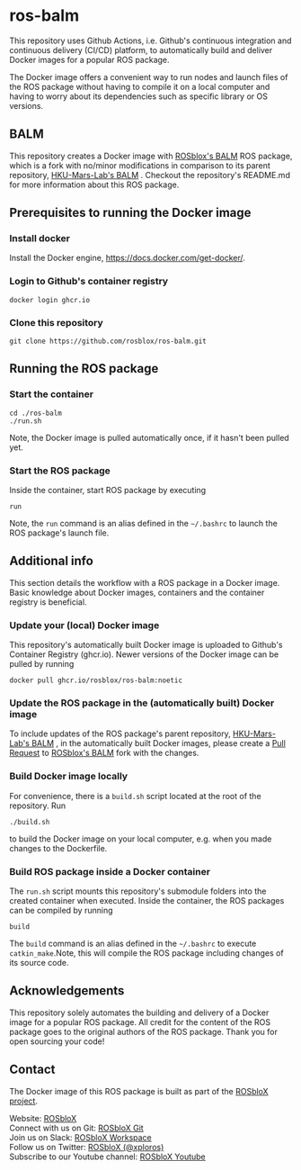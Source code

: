 # ros-balm

This repository uses Github Actions, i.e. Github's  continuous integration and continuous delivery (CI/CD) platform, to automatically build and deliver Docker images for a popular ROS package.

The Docker image offers a convenient way to run nodes and launch files of the ROS package without having to compile it on a local computer and having to worry about its dependencies such as specific library or OS versions.

## BALM

This repository creates a Docker image with 
[ROSblox's BALM](https://github.com/rosblox/balm) 
ROS package, which is a fork with no/minor modifications in comparison to its parent repository, 
[HKU-Mars-Lab's BALM](https://github.com/hku-mars/balm)
. Checkout the repository's README.md for more information about this ROS package.

## Prerequisites to running the Docker image

### Install docker

Install the Docker engine, https://docs.docker.com/get-docker/.


### Login to Github's container registry
```
docker login ghcr.io
```

### Clone this repository
```
git clone https://github.com/rosblox/ros-balm.git
```


## Running the ROS package

### Start the container
```
cd ./ros-balm
./run.sh
```
Note, the Docker image is pulled automatically once, if it hasn't been pulled yet.

### Start the ROS package
Inside the container, start ROS package by executing
```
run
```
Note, the `run` command is an alias defined in the `~/.bashrc` to launch the ROS package's launch file.


## Additional info

This section details the workflow with a ROS package in a Docker image. Basic knowledge about Docker images, containers and the container registry is beneficial.

### Update your (local) Docker image

This repository's automatically built Docker image is uploaded to Github's Container Registry (ghcr.io). Newer versions of the Docker image can be pulled by running
```
docker pull ghcr.io/rosblox/ros-balm:noetic
```

### Update the ROS package in the (automatically built) Docker image

To include updates of the ROS package's parent repository,
[HKU-Mars-Lab's BALM](https://github.com/hku-mars/balm)
, in the automatically built Docker images, please create a [Pull Request](https://docs.github.com/en/pull-requests/collaborating-with-pull-requests/proposing-changes-to-your-work-with-pull-requests/creating-a-pull-request) to 
[ROSblox's BALM](https://github.com/rosblox/balm) 
fork with the changes. 

### Build Docker image locally
For convenience, there is a `build.sh` script located at the root of the repository. Run 
```
./build.sh
```
to build the Docker image on your local computer, e.g. when you made changes to the Dockerfile.


### Build ROS package inside a Docker container

The `run.sh` script mounts this repository's submodule folders into the created container when executed. Inside the container, the ROS packages can be compiled by running 
```
build
``` 
The `build` command is an alias  defined in the `~/.bashrc` to execute `catkin_make`.Note, this will compile the ROS package including changes of its source code. 


## Acknowledgements

This repository solely automates the building and delivery of a Docker image for a popular ROS package. All credit for the content of the ROS package goes to the original authors of the ROS package. Thank you for open sourcing your code!


## Contact

The Docker image of this ROS package is built as part of the [ROSbloX project](https://rosblox.github.io).


Website: [ROSbloX](https://rosblox.github.io)  
Connect with us on Git: [ROSbloX Git](https://github.com/rosblox)  
Join us on Slack: [ROSbloX Workspace](https://join.slack.com/t/rosblox/shared_invite/zt-1c6ifc24n-OswQtNwORkq588QPNZ2KoA)  
Follow us on Twitter: [ROSbloX (@xploros)](https://twitter.com/xploros)  
Subscribe to our Youtube channel: [ROSbloX Youtube](https://www.youtube.com/channel/UC8t8kygP_QODOw7MCxGZJVg)  
